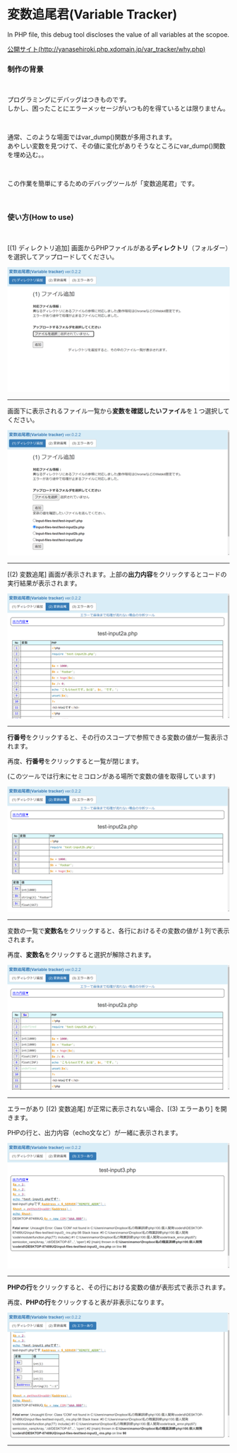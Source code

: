 # 変数追尾君(Variable Tracker)
 In PHP file, this debug tool discloses the value of all variables at the scopoe.
 
[公開サイト(http://yanasehiroki.php.xdomain.jp/var_tracker/why.php)](http://yanasehiroki.php.xdomain.jp/var_tracker/why.php)

<h3>制作の背景</h3><br>

<p>プログラミングにデバッグはつきものです。<br>
しかし、困ったことにエラーメッセージがいつも的を得ているとは限りません。</p><br>
<p>通常、このような場面ではvar_dump()関数が多用されます。<br>
あやしい変数を見つけて、その値に変化がありそうなところにvar_dump()関数を埋め込む。。</p><br>
<p>この作業を簡単にするためのデバッグツールが「変数追尾君」です。</p><br>

<h3>使い方(How to use)</h3><br>
<p>[(1) ディレクトリ追加] 画面からPHPファイルがある<b>ディレクトリ</b>（フォルダー）を選択してアップロードしてください。</p>
<img src="img/input.png" alt="ディレクトリ追加"><hr>

<p>画面下に表示されるファイル一覧から<b>変数を確認したいファイル</b>を１つ選択してください。</p>
<img src="img/select.png" alt="ファイル選択"><hr>

<p>[(2) 変数追尾] 画面が表示されます。上部の<b>出力内容</b>をクリックするとコードの実行結果が表示されます。</p>
<img src="img/track.png" alt="変数追尾"><hr>

<p><b>行番号</b>をクリックすると、その行のスコープで参照できる変数の値が一覧表示されます。</p>
<p>再度、<b>行番号</b>をクリックすると一覧が閉じます。</p>
<p>(このツールでは行末にセミコロンがある場所で変数の値を取得しています)</p>
<img src="img/track-break.png" alt="ブレイクボタン"><hr>

<p>変数の一覧で<b>変数名</b>をクリックすると、各行におけるその変数の値が１列で表示されます。</p>
<p>再度、<b>変数名</b>をクリックすると選択が解除されます。</p>
<img src="img/track-column.png" alt="変数列"><hr>

<p>エラーがあり [(2) 変数追尾] が正常に表示されない場合、[(3) エラーあり] を開きます。</p>
<p>PHPの行と、出力内容（echo文など）が一緒に表示されます。</p>
<img src="img/error.png" alt="エラーあり"><hr>

<p><b>PHPの行</b>をクリックすると、その行における変数の値が表形式で表示されます。</p>
<p>再度、<b>PHPの行</b>をクリックすると表が非表示になります。</p>
<img src="img/error-break.png" alt="ブレイクボタン"><hr>

